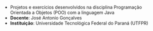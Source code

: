 - Projetos e exercícios desenvolvidos na disciplina Programação Orientada a Objetos (POO) com a linguagem Java<br/>
- <strong>Docente</strong>: José Antonio Gonçalves<br/>
- <strong>Instituição</strong>: Universidade Tecnológica Federal do Paraná (UTFPR)
